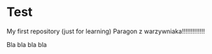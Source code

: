# Test
My first repository (just for learning)
Paragon z warzywniaka!!!!!!!!!!!!!

Bla bla bla bla

